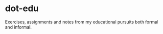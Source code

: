 # dot-edu

Exercises, assignments and notes from my educational pursuits both formal and informal.

